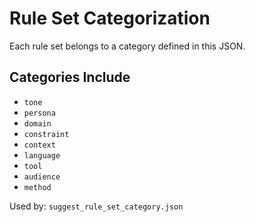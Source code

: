 # Rule Set Categorization

Each rule set belongs to a category defined in this JSON.

## Categories Include
- `tone`
- `persona`
- `domain`
- `constraint`
- `context`
- `language`
- `tool`
- `audience`
- `method`

Used by: `suggest_rule_set_category.json`